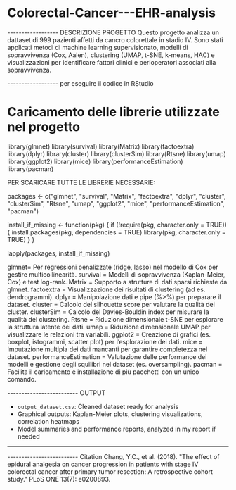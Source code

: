 # Colorectal-Cancer---EHR-analysis

------------------ DESCRIZIONE PROGETTO
Questo progetto analizza un dattaset di 999 pazienti affetti da cancro colorettale in stadio IV. Sono stati applicati metodi di machine learning supervisionato, modelli di sopravvivenza (Cox, Aalen), clustering (UMAP, t-SNE, k-means, HAC) e visualizzazioni per identificare fattori clinici e perioperatori associati alla sopravvivenza.



------------------ per eseguire il codice in RStudio 

# Caricamento delle librerie utilizzate nel progetto
library(glmnet)
library(survival)
library(Matrix)
library(factoextra)
library(dplyr)
library(cluster)
library(clusterSim)
library(Rtsne)
library(umap)
library(ggplot2)
library(mice)
library(performanceEstimation)
library(pacman)

PER SCARICARE TUTTE LE LIBRERIE NECESSARIE:

packages <- c("glmnet", "survival", "Matrix", "factoextra", "dplyr", 
              "cluster", "clusterSim", "Rtsne", "umap", "ggplot2", 
              "mice", "performanceEstimation", "pacman")

install_if_missing <- function(pkg) {
  if (!require(pkg, character.only = TRUE)) {
    install.packages(pkg, dependencies = TRUE)
    library(pkg, character.only = TRUE)
  }
}

lapply(packages, install_if_missing)

glmnet= Per regressioni penalizzate (ridge, lasso) nel modello di Cox per gestire multicollinearità.
survival = Modelli di sopravvivenza (Kaplan-Meier, Cox) e test log-rank.
Matrix = Supporto a strutture di dati sparsi richieste da glmnet.
factoextra = Visualizzazione dei risultati di clustering (ad es. dendrogrammi).
dplyr = Manipolazione dati e pipe (%>%) per preparare il dataset.
cluster = Calcolo del silhouette score per valutare la qualità dei cluster.
clusterSim = Calcolo del Davies-Bouldin index per misurare la qualità del clustering.
Rtsne = Riduzione dimensionale t-SNE per esplorare la struttura latente dei dati.
umap = Riduzione dimensionale UMAP per visualizzare le relazioni tra variabili.
ggplot2 = Creazione di grafici (es. boxplot, istogrammi, scatter plot) per l’esplorazione dei dati.
mice = Imputazione multipla dei dati mancanti per garantire completezza nel dataset.
performanceEstimation = Valutazione delle performance dei modelli e gestione degli squilibri nel dataset (es. oversampling).
pacman = Facilita il caricamento e installazione di più pacchetti con un unico comando.


------------------------- OUTPUT
- `output_dataset.csv`: Cleaned dataset ready for analysis
- Graphical outputs: Kaplan-Meier plots, clustering visualizations, correlation heatmaps
- Model summaries and performance reports, analyzed in my report if needed

---

-------------------------  Citation
Chang, Y.C., et al. (2018). "The effect of epidural analgesia on cancer progression in patients with stage IV colorectal cancer after primary tumor resection: A retrospective cohort study." PLoS ONE 13(7): e0200893.
